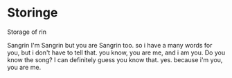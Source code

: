 # Storinge
Storage of rin

Sangrin
I'm Sangrin but you are Sangrin too. so i have a many words for you, but i don't have to tell that. you know, you are me, and i am you.
Do you know the song? I can definitely guess you know that. yes. because i'm you, you are me.
